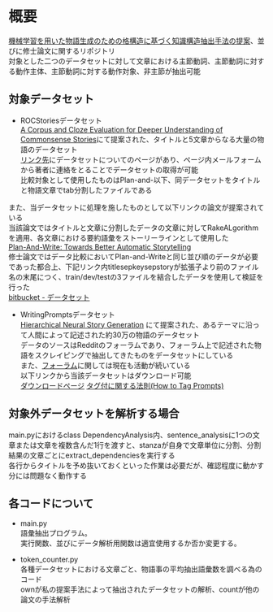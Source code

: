 # 概要  
[機械学習を用いた物語生成のための格構造に基づく知識構造抽出手法の提案](https://jglobal.jst.go.jp/detail?JGLOBAL_ID=202302246272973330)、並びに修士論文に関するリポジトリ  
対象とした二つのデータセットに対して文章における主節動詞、主節動詞に対する動作主体、主節動詞に対する動作対象、非主節が抽出可能  

## 対象データセット  
* ROCStoriesデータセット  
[A Corpus and Cloze Evaluation for Deeper Understanding of Commonsense Stories](https://aclanthology.org/N16-1098/)にて提案された、タイトルと5文章からなる大量の物語のデータセット  
[リンク先](https://cs.rochester.edu/nlp/rocstories/)にデータセットについてのページがあり、ページ内メールフォームから著者に連絡をとることでデータセットの取得が可能  
比較対象として使用したものはPlan-and-以下、同データセットをタイトルと物語文章でtab分割したファイルである  

また、当データセットに処理を施したものとして以下リンクの論文が提案されている  
当該論文ではタイトルと文章に分割したデータの文章に対してRakeALgorithmを適用、各文章における要約語彙をストーリーラインとして使用した  
[Plan-And-Write: Towards Better Automatic Storytelling](https://arxiv.org/abs/1811.05701)  
修士論文ではデータ比較においてPlan-and-Writeと同じ並び順のデータが必要であった都合上、下記リンク内titlesepkeysepstoryが拡張子より前のファイル名の末尾につく、train/dev/testの3ファイルを結合したデータを使用して検証を行った  
[bitbucket - データセット](https://bitbucket.org/VioletPeng/language-model/src/master/rocstory_plan_write/)  

* WritingPromptsデータセット  
[Hierarchical Neural Story Generation](https://arxiv.org/abs/1805.04833)  にて提案された、あるテーマに沿って人間によって記述された約30万の物語のデータセット  
データのソースはRedditのフォーラムであり、フォーラム上で記述された物語をスクレイピングで抽出してきたものをデータセットにしている  
また、[フォーラム](https://www.reddit.com/r/WritingPrompts/)に関しては現在も活動が続いている  
以下リンクから当該データセットはダウンロード可能  
[ダウンロードページ](https://www.kaggle.com/datasets/ratthachat/writing-prompts)
[タグ付に関する法則(How to Tag Prompts)](https://www.reddit.com/r/WritingPrompts/wiki/how_to_tag_prompts/#wiki_wp.3A_writing_prompt)  


## 対象外データセットを解析する場合  
main.pyにおけるclass DependencyAnalysis内、sentence_analysisに1つの文章または文章を複数含んだ1行を渡すと、stanzaが自身で文章単位に分割、分割結果の文章ごとにextract_dependenciesを実行する  
各行からタイトルを予め抜いておくといった作業は必要だが、確認程度に動かす分には問題なく動作する  

## 各コードについて  
* main.py  
語彙抽出プログラム。  
実行関数、並びにデータ解析用関数は適宜使用するか否か変更する。  

* token_counter.py  
各種データセットにおける文章ごと、物語事の平均抽出語彙数を調べる為のコード  
ownが私の提案手法によって抽出されたデータセットの解析、countが他の論文の手法解析  
